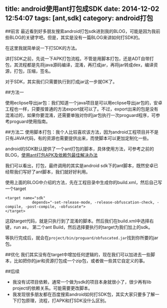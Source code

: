 title: android使用ant打包成SDK
date: 2014-12-02 12:54:07
tags: [ant,sdk]
category: android打包
---
##前言
最近看到好多朋友搜索android打包sdk进到我的BLOG，可能是因为我前些BLOG的关键字吧。但是，其实是没有一篇BLOG来讲如何打SDK的。

在这里我就简单说一下打SDK的方法。

<!-- more -->

讲打SDK之前，先说一下APK打包流程。不管是用脚本打包，还是ADT自带打包，其流程都是先将java源码编译，混淆，再打成jar，再将jar转成dex，编译资源，打包，压缩，签名。

对于SDK，其实我们只需要执行到打成jar这一步就OK了。

##方法一

使用eclipse导出jar包：我们知道一个java项目是可以用eclipse导出jar包的，安卓工程也一样，只要按普通的方法export就可以了。不过，export出来的包是没有混淆过的，如果你要混淆，还需要单独对你的jar包执行一次proguard程序，可参考proguard使用指南。

##方法二
使用脚本打包：我个人比较喜欢该方法，因为android工程项目并不是只有JAVA代码，有的资源也需要提供出来，而使脚本可以更加定制化一些。

android的SDK默认提供了一个ant打包的脚本，具体使用方法，可参考之前的BLOG，[使用ant打包APK及依赖包最佳解决办法](/2014/10/13/ant-apk-with-lib/ "使用ant打包APK及依赖包最佳解决办法")

我们可以看出，打包，最终调用的其实是android sdk下的ant脚本，既然安卓已经帮我们写好了ant脚本，我们就好好利用。

使用上面的BLOG中介绍的方法，先在工程目录中生成你的build.xml，然后自己写一个target

```
<target name="sdk"
            depends="-set-release-mode, -release-obfuscation-check, -compile, -post-compile, -obfuscate">
</target>
```
这段target代码，就是只执行到了混淆的脚本。然后我们在build.xml中选择右键，run as， 第二个ant Build，然后选择要执行的target为我们加上的sdk。

等执行完成后，就会在`project/bin/proguard/obfuscated.jar`找到你所要的jar包。

##优化
我们其实没有在target中增加任何逻辑的，现在我们可以加进去一些脚本，比如把你的jar和资源打包成一个zip包，或者做一些其它自定义的事。

##后续
- 我没有试项目依赖，通常一个做为sdk的项目本身就很小了，很少再有lib project的依赖关系。可能需要更改脚本。
- 我发现很多朋友都在百度搜索android如何打SDK包，其实大家只要多了解一下打包原理，流程，打APK和打SDK没什么区别。
